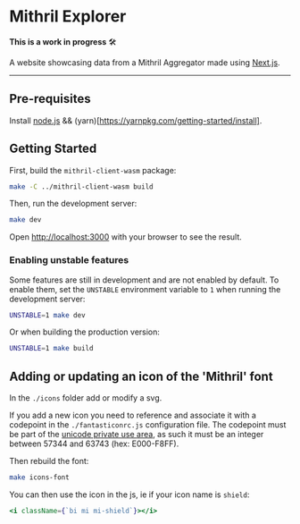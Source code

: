 # Mithril Explorer

**This is a work in progress** :hammer_and_wrench:

A website showcasing data from a Mithril Aggregator made using [Next.js](https://nextjs.org/).

---

## Pre-requisites

Install [node.js](https://nodejs.org/en/) && (yarn)[https://yarnpkg.com/getting-started/install].

## Getting Started

First, build the `mithril-client-wasm` package:

```bash
make -C ../mithril-client-wasm build
```

Then, run the development server:

```bash
make dev
```

Open [http://localhost:3000](http://localhost:3000/explorer) with your browser to see the result.

### Enabling unstable features

Some features are still in development and are not enabled by default. To enable them, set the `UNSTABLE` environment variable to `1` when running the development server:

```bash
UNSTABLE=1 make dev
```

Or when building the production version:

```bash
UNSTABLE=1 make build
```

## Adding or updating an icon of the 'Mithril' font

In the `./icons` folder add or modify a svg.

If you add a new icon you need to reference and associate it with a codepoint in the `./fantasticonrc.js`
configuration file.
The codepoint must be part of the [unicode private use area](https://www.unicode.org/charts/PDF/UE000.pdf), as
such it must be an integer between 57344 and 63743 (hex: E000-F8FF).

Then rebuild the font:

```bash
make icons-font
```

You can then use the icon in the js, ie if your icon name is `shield`:

```jsx
<i className={`bi mi mi-shield`}></i>
```
